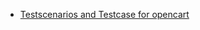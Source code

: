 - [Testscenarios and Testcase for opencart](https://docs.google.com/spreadsheets/d/1oAZ7TOPV8rt7CMR4u-7Hy4XolFe0yqZCtm_YLrxqoo0/edit?usp=drive_link)
